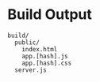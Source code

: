 # Build Output

```
build/
  public/
    index.html
    app.[hash].js
    app.[hash].css
  server.js
```